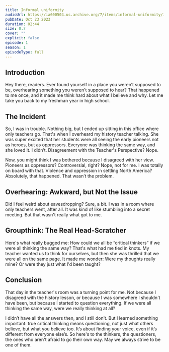 ```yaml
---
title: Informal uniformity
audioUrl: https://ia600504.us.archive.org/7/items/informal-uniformity/informal-uniformity.mp3
pubDate: Oct 23 2023
duration: 02:44
size: 0.7
cover: ""
explicit: false
episode: 1
season: 1
episodeType: full
---
```


## Introduction
Hey there, readers. Ever found yourself in a place you weren’t
supposed to be, overhearing something you weren't supposed to
hear? That happened to me once, and it made me think hard
about what I believe and why. Let me take you back to my
freshman year in high school.

## The Incident
So, I was in trouble. Nothing big, but I ended up sitting in this
office where only teachers go. That's when I overheard my history
teacher talking. She was super excited that her students were all
seeing the early pioneers not as heroes, but as oppressors.
Everyone was thinking the same way, and she loved it. I didn’t.
Disagreement with the Teacher's Perspective? Nope.

Now, you might think I was bothered because I disagreed with her
view. Pioneers as oppressors? Controversial, right? Nope, not for
me. I was totally on board with that. Violence and oppression in
settling North America? Absolutely, that happened. That wasn’t
the problem.

## Overhearing: Awkward, but Not the Issue
Did I feel weird about eavesdropping? Sure, a bit. I was in a room
where only teachers went, after all. It was kind of like stumbling
into a secret meeting. But that wasn't really what got to me.

## Groupthink: The Real Head-Scratcher
Here's what really bugged me: How could we all be “critical
thinkers” if we were all thinking the same way? That's what had
me tied in knots. My teacher wanted us to think for ourselves, but
then she was thrilled that we were all on the same page. It made
me wonder: Were my thoughts really mine? Or were they just
what I'd been taught?

## Conclusion
That day in the teacher's room was a turning point for me. Not
because I disagreed with the history lesson, or because I was
somewhere I shouldn't have been, but because I started to
question everything. If we were all thinking the same way, were
we really thinking at all?

I didn’t have all the answers then, and I still don’t. But I learned
something important: true critical thinking means questioning, not
just what others believe, but what you believe too. It’s about
finding your voice, even if it’s different from everyone else’s.
So here's to the thinkers, the questioners, the ones who aren't
afraid to go their own way. May we always strive to be one of
them.